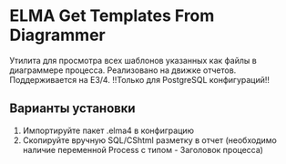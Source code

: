# ELMA Get Templates From Diagrammer
Утилита для просмотра всех шаблонов указанных как файлы в диаграммере процесса.
Реализовано на движке отчетов.
Поддерживается на E3/4.
!!Только для PostgreSQL конфигураций!!
## Варианты установки
1. Импортируйте пакет .elma4 в конфиграцию
2. Скопируйте вручную SQL/CShtml разметку в отчет (необходимо наличие переменной Process с типом - Заголовок процесса)